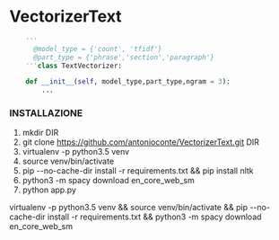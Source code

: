 # VectorizerText
```python
    ''' 
      @model_type = {'count', 'tfidf'}
      @part_type = {'phrase','section','paragraph'}
    '''class TextVectorizer:

    def __init__(self, model_type,part_type,ngram = 3):
        ...

```


### INSTALLAZIONE
1. mkdir DIR 
2. git clone https://github.com/antonioconte/VectorizerText.git DIR
3. virtualenv -p python3.5 venv
4. source venv/bin/activate
5. pip --no-cache-dir install -r requirements.txt && pip install nltk
6. python3 -m spacy download en_core_web_sm
7. python app.py

virtualenv -p python3.5 venv && source venv/bin/activate && pip --no-cache-dir install -r requirements.txt && python3 -m spacy download en_core_web_sm

